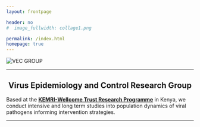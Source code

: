 ```yaml
---
layout: frontpage

header: no
#  image_fullwidth: collage1.png

permalink: /index.html
homepage: true
---
```


<div class="row-30">
  
  <div class="small-12 small-centered columns">
   <img src="{{ site.url }}/images/banner3.png" alt="VEC GROUP">
  </div>
</div>

<hr>

<div>
<section>
   <center><h2>Virus Epidemiology and Control Research Group</h2></center>
</section>
</div>

<section>
<p class="lead">
Based at the <a href="http://www.kemri-wellcome.org" target="_blank"><strong>KEMRI-Wellcome Trust Research Programme</strong></a> in Kenya, we conduct intensive and long term studies into population dynamics of viral pathogens informing intervention strategies.  
</p>
</section>

<hr>

<!--
<div class="row" >
<div class="small-10 small-centered columns">
 <img src="{{ site.url }}/images/kemri-wellcome-trust.png" alt="KEMRI-Wellcome Trust Research Programme">
</div>
</div>
-->

